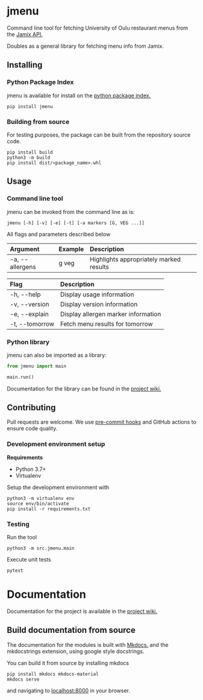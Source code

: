 # jmenu

Command line tool for fetching University of Oulu restaurant menus from the [Jamix API.](https://fi.jamix.cloud/apps/menuservice/rest)

Doubles as a general library for fetching menu info from Jamix.

## Installing

### Python Package Index

jmenu is available for install on the [python package index.](https://pypi.org/project/jmenu/)

```shell
pip install jmenu
```

### Building from source

For testing purposes, the package can be built from the repository source code.

```shell
pip install build
python3 -m build
pip install dist/<package_name>.whl
```

## Usage

### Command line tool

jmenu can be invoked from the command line as is:

```shell
jmenu [-h] [-v] [-e] [-t] [-a markers [G, VEG ...]]
```

All flags and parameters described below

| Argument        | Example | Description                             |
| :-------------- | :------ | :-------------------------------------- |
| -a, --allergens | g veg   | Highlights appropriately marked results |

| Flag           | Description                         |
| :------------- | :---------------------------------- |
| -h, --help     | Display usage information           |
| -v, --version  | Display version information         |
| -e, --explain  | Display allergen marker information |
| -t, --tomorrow | Fetch menu results for tomorrow     |

### Python library

jmenu can also be imported as a library:

```python
from jmenu import main

main.run()
```

Documentation for the library can be found in the [project wiki.]()

## Contributing

Pull requests are welcome. We use [pre-commit hooks](https://pre-commit.com/) and GitHub actions to ensure code quality.

### Development environment setup

**Requirements**

- Python 3.7+
- Virtualenv

Setup the development environment with

```shell
python3 -m virtualenv env
source env/bin/activate
pip install -r requirements.txt
```

### Testing

Run the tool

```shell
python3 -m src.jmenu.main
```

Execute unit tests

```shell
pytest
```

# Documentation

Documentation for the project is available in the [project wiki.]()

## Build documentation from source

The documentation for the modules is built with [Mkdocs.](https://mkdocs.org) and the mkdocstrings extension, using google style docstrings.

You can build it from source by installing mkdocs

```shell
pip install mkdocs mkdocs-material
mkdocs serve
```

and navigating to [localhost:8000](http://localhost:8000) in your browser.
